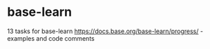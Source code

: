 # base-learn

13 tasks for base-learn https://docs.base.org/base-learn/progress/ - examples and code comments 
